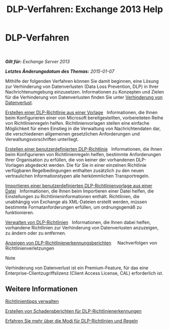 ﻿---
title: 'DLP-Verfahren: Exchange 2013 Help'
TOCTitle: DLP-Verfahren
ms:assetid: e2f575aa-552e-4dcc-8d7b-1ffd697d67df
ms:mtpsurl: https://technet.microsoft.com/de-de/library/JJ657736(v=EXCHG.150)
ms:contentKeyID: 50476935
ms.date: 04/24/2018
mtps_version: v=EXCHG.150
ms.translationtype: HT
---

# DLP-Verfahren

 

_**Gilt für:** Exchange Server 2013_

_**Letztes Änderungsdatum des Themas:** 2015-01-07_

Mithilfe der folgenden Verfahren können Sie damit beginnen, eine Lösung zur Verhinderung von Datenverlusten (Data Loss Prevention, DLP) in Ihrer Nachrichtenumgebung einzusetzen. Informationen zu Konzepten und Zielen für die Verhinderung von Datenverlusten finden Sie unter [Verhinderung von Datenverlust](https://technet.microsoft.com/de-de/library/JJ150527(v=EXCHG.150)).

[Erstellen einer DLP-Richtlinie aus einer Vorlage](https://technet.microsoft.com/de-de/library/JJ150515(v=EXCHG.150))   Informationen, die Ihnen beim Konfigurieren einer von Microsoft bereitgestellten, vorbereiteten Reihe von Richtlinienregeln helfen. Richtlinienvorlagen stellen eine einfache Möglichkeit für einen Einstieg in die Verwaltung von Nachrichtendaten dar, die verschiedenen allgemeinen gesetzlichen Anforderungen und Verwaltungsvorschriften unterliegt.

[Erstellen einer benutzerdefinierten DLP-Richtlinie](https://docs.microsoft.com/de-de/exchange/security-and-compliance/data-loss-prevention/create-custom-dlp-policy)   Informationen, die Ihnen beim Konfigurieren von Richtlinienregeln helfen, bestimmte Anforderungen Ihrer Organisation zu erfüllen, die von keiner der vorhandenen DLP-Vorlagen abgedeckt werden. Die für Sie in einer einzelnen Richtlinie verfügbaren Regelbedingungen enthalten zusätzlich zu den neuen vertraulichen Informationstypen alle herkömmlichen Transportregeln.

[Importieren einer benutzerdefinierten DLP-Richtlinienvorlage aus einer Datei](import-a-custom-dlp-policy-template-from-a-file-exchange-2013-help.md)   Informationen, die Ihnen beim Importieren einer Datei helfen, die Einstellungen zu Richtlinieninformationen enthält. Richtlinien, die unabhängig von Exchange als XML-Dateien erstellt werden, müssen bestimmte Formatanforderungen erfüllen, um ordnungsgemäß zu funktionieren.

[Verwalten von DLP-Richtlinien](manage-dlp-policies-exchange-2013-help.md)   Informationen, die Ihnen dabei helfen, vorhandene Richtlinien zur Verhinderung von Datenverlusten anzuzeigen, zu ändern oder zu entfernen.

[Anzeigen von DLP-Richtlinienerkennungsberichten](view-dlp-policy-detection-reports-exchange-2013-help.md)     Nachverfolgen von Richtlinienverletzungen


> [!NOTE]
> Verhinderung von Datenverlust ist ein Premium-Feature, für das eine Enterprise-Clientzugriffslizenz (Client Access License, CAL) erforderlich ist.



## Weitere Informationen

[Richtlinientipps verwalten](https://technet.microsoft.com/de-de/library/JJ619307(v=EXCHG.150))

[Erstellen von Schadensberichten für DLP-Richtlinienerkennungen](create-incident-reports-for-dlp-policy-detections-exchange-2013-help.md)

[Erfahren Sie mehr über die Modi für DLP-Richtlinien und Regeln](https://technet.microsoft.com/de-de/library/jj156481\(v=exchg.150\))

